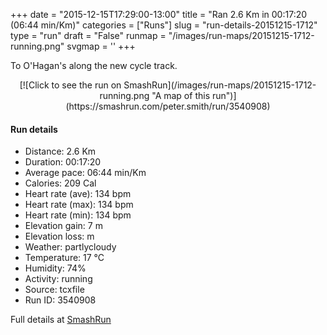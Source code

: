 +++
date = "2015-12-15T17:29:00-13:00"
title = "Ran 2.6 Km in 00:17:20 (06:44 min/Km)"
categories = ["Runs"]
slug = "run-details-20151215-1712"
type = "run"
draft = "False"
runmap = "/images/run-maps/20151215-1712-running.png"
svgmap = '<polyline points="55 100, 58 95, 60 89, 59 89, 40 89, 36 85, 33 74, 35 67, 42 58, 42 58, 41 57, 46 45, 50 36, 55 23, 58 22, 61 11, 65 8, 66 0">'
+++

To O'Hagan's along the new cycle track. 



<!--more-->

<center>
[![Click to see the run on SmashRun](/images/run-maps/20151215-1712-running.png "A map of this run")](https://smashrun.com/peter.smith/run/3540908)
</center>

#### Run details

* Distance: 2.6 Km
* Duration: 00:17:20
* Average pace: 06:44 min/Km
* Calories: 209 Cal
* Heart rate (ave): 134 bpm
* Heart rate (max): 134 bpm
* Heart rate (min): 134 bpm
* Elevation gain: 7 m
* Elevation loss:  m
* Weather: partlycloudy
* Temperature: 17 &deg;C
* Humidity: 74%
* Activity: running
* Source: tcxfile
* Run ID: 3540908

Full details at [SmashRun](https://smashrun.com/peter.smith/run/3540908)